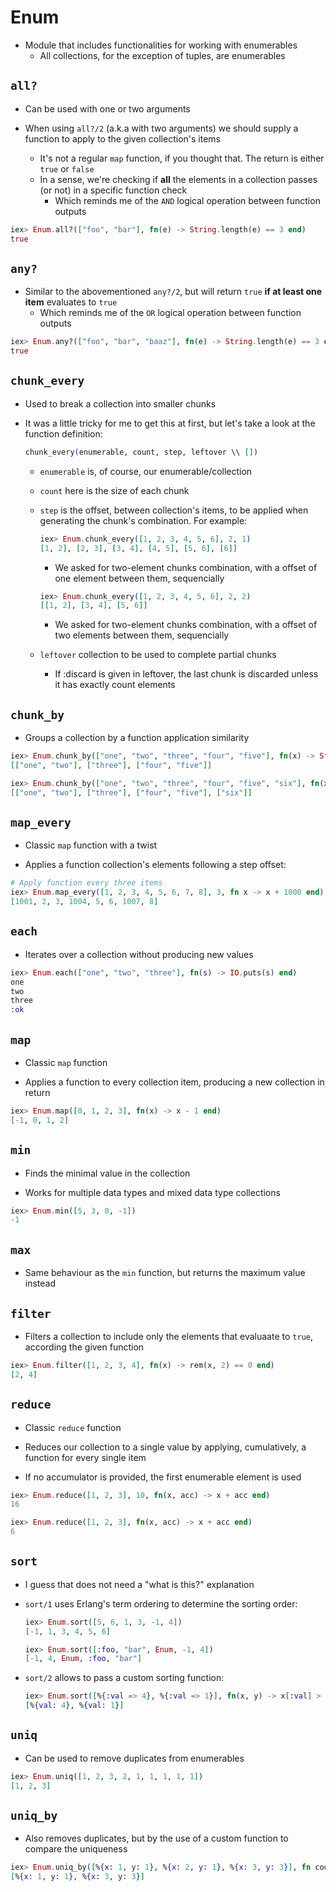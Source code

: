 # Enum

- Module that includes functionalities for working with enumerables
  - All collections, for the exception of tuples, are enumerables

## `all?`

- Can be used with one or two arguments

- When using `all?/2` (a.k.a with two arguments) we should supply a function to apply to the given collection's items
  - It's not a regular `map` function, if you thought that. The return is either `true` or `false`
  - In a sense, we're checking if **all** the elements in a collection passes (or not) in a specific function check
    - Which reminds me of the `AND` logical operation between function outputs

```ex
iex> Enum.all?(["foo", "bar"], fn(e) -> String.length(e) == 3 end)
true
```

## `any?`

- Similar to the abovementioned `any?/2`, but will return `true` **if at least one item** evaluates to `true`
  - Which reminds me of the `OR` logical operation between function outputs

```ex
iex> Enum.any?(["foo", "bar", "baaz"], fn(e) -> String.length(e) == 3 end)
true
```

## `chunk_every`

- Used to break a collection into smaller chunks

- It was a little tricky for me to get this at first, but let's take a look at the function definition:
  
  ```ex
  chunk_every(enumerable, count, step, leftover \\ [])
  ```
  
  - `enumerable` is, of course, our enumerable/collection
  
  - `count` here is the size of each chunk

  - `step` is the offset, between collection's items, to be applied when generating the chunk's combination. For example:

    ```ex
    iex> Enum.chunk_every([1, 2, 3, 4, 5, 6], 2, 1)
    [1, 2], [2, 3], [3, 4], [4, 5], [5, 6], [6]]
    ```

    - We asked for two-element chunks combination, with a offset of one element between them, sequencially

    ```ex
    iex> Enum.chunk_every([1, 2, 3, 4, 5, 6], 2, 2)
    [[1, 2], [3, 4], [5, 6]]
    ```

    - We asked for two-element chunks combination, with a offset of two elements between them, sequencially
  
  - `leftover` collection to be used to complete partial chunks

    - If :discard is given in leftover, the last chunk is discarded unless it has exactly count elements

## `chunk_by`

- Groups a collection by a function application similarity

```ex
iex> Enum.chunk_by(["one", "two", "three", "four", "five"], fn(x) -> String.length(x) end)
[["one", "two"], ["three"], ["four", "five"]]

iex> Enum.chunk_by(["one", "two", "three", "four", "five", "six"], fn(x) -> String.length(x) end)
[["one", "two"], ["three"], ["four", "five"], ["six"]]
```

## `map_every`

- Classic `map` function with a twist

- Applies a function collection's elements following a step offset:

```ex
# Apply function every three items
iex> Enum.map_every([1, 2, 3, 4, 5, 6, 7, 8], 3, fn x -> x + 1000 end)
[1001, 2, 3, 1004, 5, 6, 1007, 8]
```

## `each`

- Iterates over a collection without producing new values

```ex
iex> Enum.each(["one", "two", "three"], fn(s) -> IO.puts(s) end)
one
two
three
:ok
```

## `map`

- Classic `map` function

- Applies a function to every collection item, producing a new collection in return

```ex
iex> Enum.map([0, 1, 2, 3], fn(x) -> x - 1 end)
[-1, 0, 1, 2]
```

## `min`

- Finds the minimal value in the collection

- Works for multiple data types and mixed data type collections

```ex
iex> Enum.min([5, 3, 0, -1])
-1
```

## `max`

- Same behaviour as the `min` function, but returns the maximum value instead

## `filter`

- Filters a collection to include only the elements that evaluaate to `true`, according the given function

```ex
iex> Enum.filter([1, 2, 3, 4], fn(x) -> rem(x, 2) == 0 end)
[2, 4]
```

## `reduce`

- Classic `reduce` function

- Reduces our collection to a single value by applying, cumulatively, a function for every single item

- If no accumulator is provided, the first enumerable element is used

```ex
iex> Enum.reduce([1, 2, 3], 10, fn(x, acc) -> x + acc end)
16

iex> Enum.reduce([1, 2, 3], fn(x, acc) -> x + acc end)
6
```

## `sort`

- I guess that does not need a "what is this?" explanation

- `sort/1` uses Erlang's term ordering to determine the sorting order:
  
  ```ex
  iex> Enum.sort([5, 6, 1, 3, -1, 4])
  [-1, 1, 3, 4, 5, 6]

  iex> Enum.sort([:foo, "bar", Enum, -1, 4])
  [-1, 4, Enum, :foo, "bar"]
  ```

- `sort/2` allows to pass a custom sorting function:

  ```ex
  iex> Enum.sort([%{:val => 4}, %{:val => 1}], fn(x, y) -> x[:val] > y[:val] end)
  [%{val: 4}, %{val: 1}]
  ```

## `uniq`

- Can be used to remove duplicates from enumerables

```ex
iex> Enum.uniq([1, 2, 3, 2, 1, 1, 1, 1, 1])
[1, 2, 3]
```

## `uniq_by`

- Also removes duplicates, but by the use of a custom function to compare the uniqueness

```ex
iex> Enum.uniq_by([%{x: 1, y: 1}, %{x: 2, y: 1}, %{x: 3, y: 3}], fn coord -> coord.y end)
[%{x: 1, y: 1}, %{x: 3, y: 3}]
```
